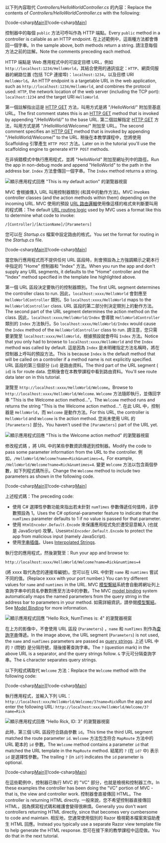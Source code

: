 <span data-ttu-id="97af3-101">以下列內容取代 *Controllers/HelloWorldController.cs* 的內容：</span><span class="sxs-lookup"><span data-stu-id="97af3-101">Replace the contents of *Controllers/HelloWorldController.cs* with the following:</span></span>

<span data-ttu-id="97af3-102">[!code-csharp[Main](../../tutorials/first-mvc-app/start-mvc/sample/MvcMovie/Controllers/HelloWorldController.cs?name=snippet_1)]</span><span class="sxs-lookup"><span data-stu-id="97af3-102">[!code-csharp[Main](../../tutorials/first-mvc-app/start-mvc/sample/MvcMovie/Controllers/HelloWorldController.cs?name=snippet_1)]</span></span>

<span data-ttu-id="97af3-103">控制器中的每個 `public` 方法可呼叫作為 HTTP 端點。</span><span class="sxs-lookup"><span data-stu-id="97af3-103">Every `public` method in a controller is callable as an HTTP endpoint.</span></span> <span data-ttu-id="97af3-104">在上述範例中，這兩種方法都會傳回一個字串。</span><span class="sxs-lookup"><span data-stu-id="97af3-104">In the sample above, both methods return a string.</span></span>  <span data-ttu-id="97af3-105">請注意每個方法之前的註解。</span><span class="sxs-lookup"><span data-stu-id="97af3-105">Note the comments preceding each method.</span></span>

<span data-ttu-id="97af3-106">HTTP 端點是 Web 應用程式中的可設定目標 URL，例如 `http://localhost:1234/HelloWorld`，其結合使用的通訊協定：`HTTP`、網頁伺服器的網路位置 (包括 TCP 連接埠)：`localhost:1234`，以及目標 URI `HelloWorld`。</span><span class="sxs-lookup"><span data-stu-id="97af3-106">An HTTP endpoint is a targetable URL in the web application, such as `http://localhost:1234/HelloWorld`, and combines the protocol used: `HTTP`, the network location of the web server (including the TCP port): `localhost:1234` and the target URI `HelloWorld`.</span></span>

<span data-ttu-id="97af3-107">第一個註解指出這是 [HTTP GET](http://www.w3schools.com/tags/ref_httpmethods.asp) 方法，叫用方式是將 "/HelloWorld/" 附加至基底 URL。</span><span class="sxs-lookup"><span data-stu-id="97af3-107">The first comment states this is an [HTTP GET](http://www.w3schools.com/tags/ref_httpmethods.asp) method that is invoked by appending "/HelloWorld/" to the base URL.</span></span> <span data-ttu-id="97af3-108">第二個註解指定 [HTTP GET](http://www.w3.org/Protocols/rfc2616/rfc2616-sec9.html) 方法，叫用方式是將 "/HelloWorld/Welcome/" 附加至 URL。</span><span class="sxs-lookup"><span data-stu-id="97af3-108">The second comment specifies an [HTTP GET](http://www.w3.org/Protocols/rfc2616/rfc2616-sec9.html) method that is invoked by appending "/HelloWorld/Welcome/" to the URL.</span></span> <span data-ttu-id="97af3-109">稍後在本教學課程中，您將使用 Scaffolding 引擎產生 `HTTP POST` 方法。</span><span class="sxs-lookup"><span data-stu-id="97af3-109">Later on in the tutorial you'll use the scaffolding engine to generate `HTTP POST` methods.</span></span>

<span data-ttu-id="97af3-110">在非偵錯模式中執行應用程式，並將 "HelloWorld" 附加至網址列中的路徑。</span><span class="sxs-lookup"><span data-stu-id="97af3-110">Run the app in non-debug mode and append "HelloWorld" to the path in the address bar.</span></span> <span data-ttu-id="97af3-111">`Index` 方法會傳回一個字串。</span><span class="sxs-lookup"><span data-stu-id="97af3-111">The `Index` method returns a string.</span></span>

![顯示應用程式回應 "This is my default action" 的瀏覽器視窗](../../tutorials/first-mvc-app/adding-controller/_static/hell1.png)

<span data-ttu-id="97af3-113">MVC 會根據傳入 URL 叫用控制器類別 (和其中的動作方法)。</span><span class="sxs-lookup"><span data-stu-id="97af3-113">MVC invokes controller classes (and the action methods within them) depending on the incoming URL.</span></span> <span data-ttu-id="97af3-114">MVC 使用的預設 [URL 路由邏輯](../../mvc/controllers/routing.md)使用像這樣的格式來判斷要叫用的程式碼：</span><span class="sxs-lookup"><span data-stu-id="97af3-114">The default [URL routing logic](../../mvc/controllers/routing.md) used by MVC uses a format like this to determine what code to invoke:</span></span>

`/[Controller]/[ActionName]/[Parameters]`

<span data-ttu-id="97af3-115">您可以在 *Startup.cs* 檔案中設定路由的格式。</span><span class="sxs-lookup"><span data-stu-id="97af3-115">You set the format for routing in the *Startup.cs* file.</span></span>

<span data-ttu-id="97af3-116">[!code-csharp[Main](../../tutorials/first-mvc-app/start-mvc/sample/MvcMovie/Startup.cs?name=snippet_1&highlight=5)]</span><span class="sxs-lookup"><span data-stu-id="97af3-116">[!code-csharp[Main](../../tutorials/first-mvc-app/start-mvc/sample/MvcMovie/Startup.cs?name=snippet_1&highlight=5)]</span></span>

<span data-ttu-id="97af3-117">當您執行應用程式而不提供任何 URL 區段時，則會預設為上方強調顯示之範本行中指定的 "Home" 控制器和 "Index" 方法。</span><span class="sxs-lookup"><span data-stu-id="97af3-117">When you run the app and don't supply any URL segments, it defaults to the "Home" controller and the "Index" method specified in the template line highlighted above.</span></span>

<span data-ttu-id="97af3-118">第一個 URL 區段決定要執行的控制器類別。</span><span class="sxs-lookup"><span data-stu-id="97af3-118">The first URL segment determines the controller class to run.</span></span> <span data-ttu-id="97af3-119">因此，`localhost:xxxx/HelloWorld` 會對應至 `HelloWorldController` 類別。</span><span class="sxs-lookup"><span data-stu-id="97af3-119">So `localhost:xxxx/HelloWorld` maps to the `HelloWorldController` class.</span></span> <span data-ttu-id="97af3-120">URL 區段的第二部分則決定類別上的動作方法。</span><span class="sxs-lookup"><span data-stu-id="97af3-120">The second part of the URL segment determines the action method on the class.</span></span> <span data-ttu-id="97af3-121">因此，`localhost:xxxx/HelloWorld/Index` 會導致 `HelloWorldController` 類別的 `Index` 方法執行。</span><span class="sxs-lookup"><span data-stu-id="97af3-121">So `localhost:xxxx/HelloWorld/Index` would cause the `Index` method of the `HelloWorldController` class to run.</span></span> <span data-ttu-id="97af3-122">請注意，您只需要瀏覽至 `localhost:xxxx/HelloWorld`，根據預設就會呼叫 `Index` 方法。</span><span class="sxs-lookup"><span data-stu-id="97af3-122">Notice that you only had to browse to `localhost:xxxx/HelloWorld` and the `Index` method was called by default.</span></span> <span data-ttu-id="97af3-123">這是因為 `Index` 是未明確指定方法名稱時，將在控制器上呼叫的預設方法。</span><span class="sxs-lookup"><span data-stu-id="97af3-123">This is because `Index` is the default method that will be called on a controller if a method name is not explicitly specified.</span></span> <span data-ttu-id="97af3-124">URL 區段的第三個部分 (`id`) 是路由資料。</span><span class="sxs-lookup"><span data-stu-id="97af3-124">The third part of the URL segment ( `id`) is for route data.</span></span> <span data-ttu-id="97af3-125">您稍後會在本教學課程中看到路由資料。</span><span class="sxs-lookup"><span data-stu-id="97af3-125">You'll see route data later on in this tutorial.</span></span>

<span data-ttu-id="97af3-126">瀏覽至 `http://localhost:xxxx/HelloWorld/Welcome`。</span><span class="sxs-lookup"><span data-stu-id="97af3-126">Browse to `http://localhost:xxxx/HelloWorld/Welcome`.</span></span> <span data-ttu-id="97af3-127">`Welcome` 方法隨即執行，並傳回字串 "This is the Welcome action method..."。</span><span class="sxs-lookup"><span data-stu-id="97af3-127">The `Welcome` method runs and returns the string "This is the Welcome action method...".</span></span> <span data-ttu-id="97af3-128">在此 URL 中，控制器是 `HelloWorld`，而 `Welcome` 是動作方法。</span><span class="sxs-lookup"><span data-stu-id="97af3-128">For this URL, the controller is `HelloWorld` and `Welcome` is the action method.</span></span> <span data-ttu-id="97af3-129">您尚未使用 URL 的 `[Parameters]` 部分。</span><span class="sxs-lookup"><span data-stu-id="97af3-129">You haven't used the `[Parameters]` part of the URL yet.</span></span>

![顯示應用程式回應 "This is the Welcome action method" 的瀏覽器視窗](../../tutorials/first-mvc-app/adding-controller/_static/welcome.png)

<span data-ttu-id="97af3-131">修改程式碼 ，將 URL 中的某些參數資訊傳遞到控制器。</span><span class="sxs-lookup"><span data-stu-id="97af3-131">Modify the code to pass some parameter information from the URL to the controller.</span></span> <span data-ttu-id="97af3-132">例如，`/HelloWorld/Welcome?name=Rick&numtimes=4`。</span><span class="sxs-lookup"><span data-stu-id="97af3-132">For example, `/HelloWorld/Welcome?name=Rick&numtimes=4`.</span></span> <span data-ttu-id="97af3-133">變更 `Welcome` 方法以包含兩個參數，如下列程式碼所示。</span><span class="sxs-lookup"><span data-stu-id="97af3-133">Change the `Welcome` method to include two parameters as shown in the following code.</span></span> 

<span data-ttu-id="97af3-134">[!code-csharp[Main](../../tutorials/first-mvc-app/start-mvc/sample/MvcMovie/Controllers/HelloWorldController.cs?name=snippet_2)]</span><span class="sxs-lookup"><span data-stu-id="97af3-134">[!code-csharp[Main](../../tutorials/first-mvc-app/start-mvc/sample/MvcMovie/Controllers/HelloWorldController.cs?name=snippet_2)]</span></span>

<span data-ttu-id="97af3-135">上述程式碼：</span><span class="sxs-lookup"><span data-stu-id="97af3-135">The preceding code:</span></span>

* <span data-ttu-id="97af3-136">使用 C# 選擇性參數功能來指出若未針對 `numTimes` 參數傳遞任何值時，該參數預設為 1。</span><span class="sxs-lookup"><span data-stu-id="97af3-136">Uses the C# optional-parameter feature to indicate that the `numTimes` parameter defaults to 1 if no value is passed for that parameter.</span></span>
* <span data-ttu-id="97af3-137">使用 `HtmlEncoder.Default.Encode` 來保護應用程式免於遭受惡意輸入 (也就是 JavaScript) 攻擊。</span><span class="sxs-lookup"><span data-stu-id="97af3-137">Uses`HtmlEncoder.Default.Encode` to protect the app from malicious input (namely JavaScript).</span></span> 
* <span data-ttu-id="97af3-138">使用[字串插值](https://docs.microsoft.com/dotnet/articles/csharp/language-reference/keywords/interpolated-strings)。</span><span class="sxs-lookup"><span data-stu-id="97af3-138">Uses [Interpolated Strings](https://docs.microsoft.com/dotnet/articles/csharp/language-reference/keywords/interpolated-strings).</span></span>

<span data-ttu-id="97af3-139">執行您的應用程式，然後瀏覽至：</span><span class="sxs-lookup"><span data-stu-id="97af3-139">Run your app and browse to:</span></span>

   `http://localhost:xxxx/HelloWorld/Welcome?name=Rick&numtimes=4`

<span data-ttu-id="97af3-140">(將 xxxx 取代為您的連接埠編號)。您可以在 URL 中針對 `name` 和 `numtimes` 嘗試不同的值。</span><span class="sxs-lookup"><span data-stu-id="97af3-140">(Replace xxxx with your port number.) You can try different values for `name` and `numtimes` in  the URL.</span></span> <span data-ttu-id="97af3-141">MVC [模型繫結](../../mvc/models/model-binding.md)系統會自動將網址列上查詢字串中的具名參數對應至方法中的參數。</span><span class="sxs-lookup"><span data-stu-id="97af3-141">The MVC [model binding](../../mvc/models/model-binding.md) system automatically maps the named parameters from  the query string in the address bar to parameters in your method.</span></span> <span data-ttu-id="97af3-142">如需詳細資訊，請參閱[模型繫結](../../mvc/models/model-binding.md)。</span><span class="sxs-lookup"><span data-stu-id="97af3-142">See [Model Binding](../../mvc/models/model-binding.md) for more information.</span></span>

![顯示應用程式回應 "Hello Rick, NumTimes is: 4" 的瀏覽器視窗](../../tutorials/first-mvc-app/adding-controller/_static/rick4.png)

<span data-ttu-id="97af3-144">在上方的影像中，不會使用 URL 區段 (`Parameters`) ，`name` 和 `numTimes` 則作為[查詢字串](http://en.wikipedia.org/wiki/Query_string)傳遞。</span><span class="sxs-lookup"><span data-stu-id="97af3-144">In the image above, the URL segment (`Parameters`) is not used, the `name` and `numTimes` parameters are passed as [query strings](http://en.wikipedia.org/wiki/Query_string).</span></span> <span data-ttu-id="97af3-145">上述 URL 中的 `?` (問號) 是分隔符號，隨後接著查詢字串。</span><span class="sxs-lookup"><span data-stu-id="97af3-145">The `?` (question mark) in the above URL is a separator, and the query strings follow.</span></span> <span data-ttu-id="97af3-146">`&` 字元可分隔查詢字串。</span><span class="sxs-lookup"><span data-stu-id="97af3-146">The `&` character separates query strings.</span></span>

<span data-ttu-id="97af3-147">以下列程式碼取代 `Welcome` 方法：</span><span class="sxs-lookup"><span data-stu-id="97af3-147">Replace the `Welcome` method with the following code:</span></span>

<span data-ttu-id="97af3-148">[!code-csharp[Main](../../tutorials/first-mvc-app/start-mvc/sample/MvcMovie/Controllers/HelloWorldController.cs?name=snippet_3)]</span><span class="sxs-lookup"><span data-stu-id="97af3-148">[!code-csharp[Main](../../tutorials/first-mvc-app/start-mvc/sample/MvcMovie/Controllers/HelloWorldController.cs?name=snippet_3)]</span></span>

<span data-ttu-id="97af3-149">執行應用程式，並輸入下列 URL：`http://localhost:xxx/HelloWorld/Welcome/3?name=Rick`</span><span class="sxs-lookup"><span data-stu-id="97af3-149">Run the app and enter the following URL:  `http://localhost:xxx/HelloWorld/Welcome/3?name=Rick`</span></span>

![顯示應用程式回應 "Hello Rick, ID: 3" 的瀏覽器視窗](../../tutorials/first-mvc-app/adding-controller/_static/rick_routedata.png)

<span data-ttu-id="97af3-151">此時，第三個 URL 區段符合路由參數 `id`。</span><span class="sxs-lookup"><span data-stu-id="97af3-151">This time the third URL segment  matched the route parameter `id`.</span></span> <span data-ttu-id="97af3-152">`Welcome` 方法包含符合 `MapRoute` 方法中的 URL 範本的 `id` 參數。</span><span class="sxs-lookup"><span data-stu-id="97af3-152">The `Welcome`  method contains a parameter  `id` that matched the URL template in the `MapRoute` method.</span></span> <span data-ttu-id="97af3-153">結尾的 `?` (在 `id?` 中) 表示 `id` 是選擇性參數。</span><span class="sxs-lookup"><span data-stu-id="97af3-153">The trailing `?`  (in `id?`) indicates the `id` parameter is optional.</span></span>

<span data-ttu-id="97af3-154">[!code-csharp[Main](../../tutorials/first-mvc-app/start-mvc/sample/MvcMovie/Startup.cs?name=snippet_1&highlight=5)]</span><span class="sxs-lookup"><span data-stu-id="97af3-154">[!code-csharp[Main](../../tutorials/first-mvc-app/start-mvc/sample/MvcMovie/Startup.cs?name=snippet_1&highlight=5)]</span></span>

<span data-ttu-id="97af3-155">在這些範例中，控制器已執行 MVC 的 "VC" 部分，也就是檢視和控制器工作。</span><span class="sxs-lookup"><span data-stu-id="97af3-155">In these examples the controller has been doing the "VC" portion  of MVC - that is, the view and controller work.</span></span> <span data-ttu-id="97af3-156">控制器會直接傳回 HTML。</span><span class="sxs-lookup"><span data-stu-id="97af3-156">The controller is returning HTML  directly.</span></span> <span data-ttu-id="97af3-157">一般來說，您不希望控制器直接傳回 HTML，因為撰寫程式碼和維護會變得很麻煩。</span><span class="sxs-lookup"><span data-stu-id="97af3-157">Generally you don't want controllers returning HTML directly, since  that becomes very cumbersome to code and maintain.</span></span> <span data-ttu-id="97af3-158">相反地，您通常使用個別的 Razor 檢視範本檔案來協助產生 HTML 回應。</span><span class="sxs-lookup"><span data-stu-id="97af3-158">Instead you typically use a separate Razor view template file to help generate the HTML response.</span></span> <span data-ttu-id="97af3-159">您可在接下來的教學課程中這麼做。</span><span class="sxs-lookup"><span data-stu-id="97af3-159">You do that in the next tutorial.</span></span>
